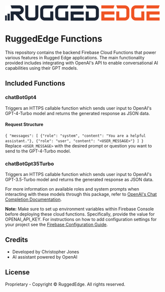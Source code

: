 ![RuggedEdge Logo](/logo.svg)

# RuggedEdge Functions
This repository contains the backend Firebase Cloud Functions that power various features in Rugged Edge applications. The main functionality provided includes integrating with OpenAI's API to enable conversational AI capabilities using their GPT models.

## Included Functions

### chatBotGpt4
Triggers an HTTPS callable function which sends user input to OpenAI's GPT-4-Turbo model and returns the generated response as JSON data.
#### Request Structure
`{
  "messages": [
    {"role": "system", "content": "You are a helpful assistant."},
    {"role": "user", "content": "<USER_MESSAGE>"}
  ]
}`
Replace `<USER_MESSAGE>` with the desired prompt or question you want to send to the GPT-4-Turbo model.

### chatBotGpt35Turbo
Triggers an HTTPS callable function which sends user input to OpenAI's GPT-3.5-Turbo model and returns the generated response as JSON data.

For more information on available roles and system prompts when interacting with these models through this package, refer to [OpenAI's Chat Completion Documentation](https://platform.openai.com/docs/guides/text-generation/chat-completions-api).

**Note:** Make sure to set up environment variables within Firebase Console before deploying these cloud functions. Specifically, provide the value for OPENAI_API_KEY. For instructions on how to add configuration settings for your project see the [Firebase Configuration Guide](https://firebase.google.com/docs).

## Credits
* Developed by Christopher Jones
* AI assistant powered by OpenAI

## License
Proprietary - Copyright © RuggedEdge. All rights reserved.
